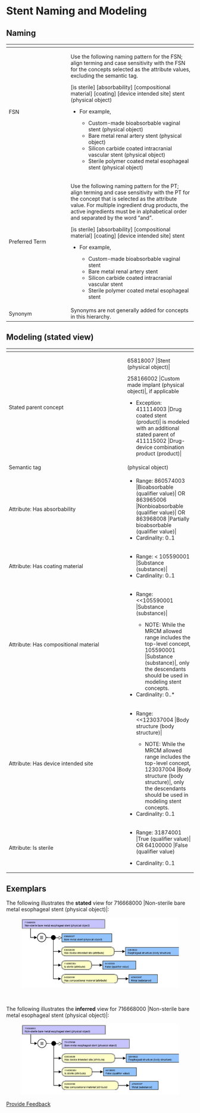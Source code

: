 # Stent Naming and Modeling

## Naming

<table><thead><tr><th width="152.1771240234375"></th><th></th></tr></thead><tbody><tr><td>FSN</td><td><p>Use the following naming pattern for the FSN; align terming and case sensitivity with the FSN for the concepts selected as the attribute values, excluding the semantic tag.</p><p>[is sterile] [absorbability] [compositional material] [coating] [device intended site] stent (physical object)</p><ul><li><p>For example,</p><ul><li>Custom-made bioabsorbable vaginal stent (physical object)</li><li>Bare metal renal artery stent (physical object)</li><li>Silicon carbide coated intracranial vascular stent (physical object)</li><li>Sterile polymer coated metal esophageal stent (physical object)</li></ul></li></ul></td></tr><tr><td>Preferred Term</td><td><p>Use the following naming pattern for the PT; align terming and case sensitivity with the PT for the concept that is selected as the attribute value.  For multiple ingredient drug products, the active ingredients must be in alphabetical order and separated by the word “and”.</p><p>[is sterile] [absorbability] [compositional material] [coating] [device intended site] stent</p><ul><li><p>For example,</p><ul><li>Custom-made bioabsorbable vaginal stent</li><li>Bare metal renal artery stent</li><li>Silicon carbide coated intracranial vascular stent</li><li>Sterile polymer coated metal esophageal stent</li></ul></li></ul></td></tr><tr><td>Synonym</td><td>Synonyms are not generally added for concepts in this hierarchy.</td></tr></tbody></table>

## Modeling (stated view)

<table><thead><tr><th width="304.1302490234375"></th><th></th></tr></thead><tbody><tr><td>Stated parent concept</td><td><p>65818007 |Stent (physical object)|</p><p>258166002 |Custom made implant (physical object)|, if applicable</p><ul><li>Exception: 411114003 |Drug coated stent (product)| is modeled with an additional stated parent of 411115002 |Drug-device combination product (product)| </li></ul></td></tr><tr><td>Semantic tag</td><td>(physical object)</td></tr><tr><td>Attribute: Has absorbability</td><td><ul><li>Range: 860574003 |Bioabsorbable (qualifier value)| OR 863965006 |Nonbioabsorbable (qualifier value)| OR 863968008 |Partially bioabsorbable (qualifier value)| </li><li>Cardinality: 0..1</li></ul></td></tr><tr><td>Attribute: Has coating material</td><td><ul><li>Range: &#x3C; 105590001 |Substance (substance)| </li><li>Cardinality: 0..1</li></ul></td></tr><tr><td>Attribute: Has compositional material</td><td><ul><li><p>Range: &#x3C;&#x3C;105590001 |Substance (substance)| </p><ul><li>NOTE: While the MRCM allowed range includes the top-level concept, 105590001 |Substance (substance)|, only the descendants should be used in modeling stent concepts.</li></ul></li><li>Cardinality: 0..*</li></ul></td></tr><tr><td>Attribute: Has device intended site</td><td><ul><li><p>Range: &#x3C;&#x3C;123037004 |Body structure (body structure)| </p><ul><li>NOTE: While the MRCM allowed range includes the top-level concept, 123037004 |Body structure (body structure)|, only the descendants should be used in modeling stent concepts. </li></ul></li><li>Cardinality: 0..1</li></ul></td></tr><tr><td>Attribute: Is sterile</td><td><ul><li>Range: 31874001 |True (qualifier value)| OR 64100000 |False (qualifier value) </li></ul><ul><li>Cardinality: 0..1</li></ul></td></tr></tbody></table>

## Exemplars

The following illustrates the **stated** view for 716668000 |Non-sterile bare metal esophageal stent (physical object)|:

<figure><img src="../../../../../.gitbook/assets/image.png" alt=""><figcaption></figcaption></figure>

<figure><img src="../../../../../authoring/physical-object/images/174691271.png" alt=""><figcaption></figcaption></figure>

The following illustrates the **inferred** view for 716668000 |Non-sterile bare metal esophageal stent (physical object)|:

<figure><img src="../../../../../.gitbook/assets/image (182).png" alt=""><figcaption></figcaption></figure>

<a href="https://docs.google.com/forms/d/e/1FAIpQLScTmbZIf0UEQwYDkY27EEWBkaiYkHSbR0_9DmFrMLXoQLyL7Q/viewform?usp=pp_url&#x26;entry.1767247133=SCT+Editorial+Guide&#x26;entry.670899847=Stent%20Naming%20and%20Modeling" class="button primary">Provide Feedback</a>
